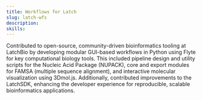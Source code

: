 ```yaml
---
title: Workflows for Latch
slug: latch-wfs
description: 
skills:
---
```


Contributed to open-source, community-driven bioinformatics tooling at LatchBio by developing modular GUI-based workflows in Python using Flyte for key computational biology tools. This included pipeline design and utility scripts for the Nucleic Acid Package (NUPACK), core and export modules for FAMSA (multiple sequence alignment), and interactive molecular visualization using 3Dmol.js. Additionally, contributed improvements to the LatchSDK, enhancing the developer experience for reproducible, scalable bioinformatics applications.